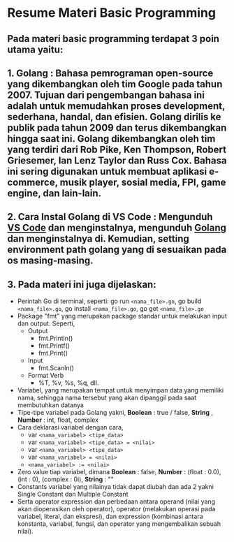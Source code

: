 # **Resume Materi Basic Programming**

## **Pada materi basic programming terdapat 3 poin utama yaitu:**

## **1. Golang** : Bahasa pemrograman open-source yang dikembangkan oleh tim Google pada tahun 2007. Tujuan dari pengembangan bahasa ini adalah untuk memudahkan proses development, sederhana, handal, dan efisien. Golang dirilis ke publik pada tahun 2009 dan terus dikembangkan hingga saat ini. Golang dikembangkan oleh tim yang terdiri dari Rob Pike, Ken Thompson, Robert Griesemer, Ian Lenz Taylor dan Russ Cox. Bahasa ini sering digunakan untuk membuat aplikasi e-commerce, musik player, sosial media, FPI, game engine, dan lain-lain.

## **2. Cara Instal Golang di VS Code** : Mengunduh [VS Code](https://code.visualstudio.com/download) dan menginstalnya, mengunduh [Golang](https://go.dev/dl/) dan menginstalnya di. Kemudian, setting environment path golang yang di sesuaikan pada os masing-masing.

## 3. **Pada materi ini juga dijelaskan**:

- Perintah Go di terminal, seperti: go run `<nama_file>.go`, go build `<nama_file>.go`, go install `<nama_file>.go`, go get `<nama_file>.go`
- Package "fmt" yang merupakan package standar untuk melakukan input dan output. Seperti,
  - Output
    - fmt.Println()
    - fmt.Printf()
    - fmt.Print()
  - Input
    - fmt.Scanln()
  - Format Verb
    - %T, %v, %s, %q, dll.
- Variabel, yang merupakan tempat untuk menyimpan data yang memiliki nama, sehingga nama tersebut yang akan dipanggil pada saat membutuhkan datanya
- Tipe-tipe variabel pada Golang yakni, **Boolean** : true / false, **String** , **Number** : int, float, complex
- Cara deklarasi variabel dengan cara,
  - var `<nama_variabel> <tipe_data>`
  - var `<nama_variabel> <tipe_data> = <nilai>`
  - var `<nama_variabel> <tipe_data>`
  - var `<nama_variabel> = <nilai>`
  - `<nama_variabel> := <nilai>`
- Zero value tiap variabel, dimana **Boolean** : false, **Number** : (float : 0.0), (int : 0), (complex : 0i), **String** : ""
- Constants variabel yang nilainya tidak dapat diubah dan ada 2 yakni Single Constant dan Multiple Constant
- Serta operator expression dan perbedaan antara operand (nilai yang akan dioperasikan oleh operator), operator (melakukan operasi pada variabel, literal, dan ekspresi), dan expression (kombinasi antara konstanta, variabel, fungsi, dan operator yang mengembalikan sebuah nilai).
